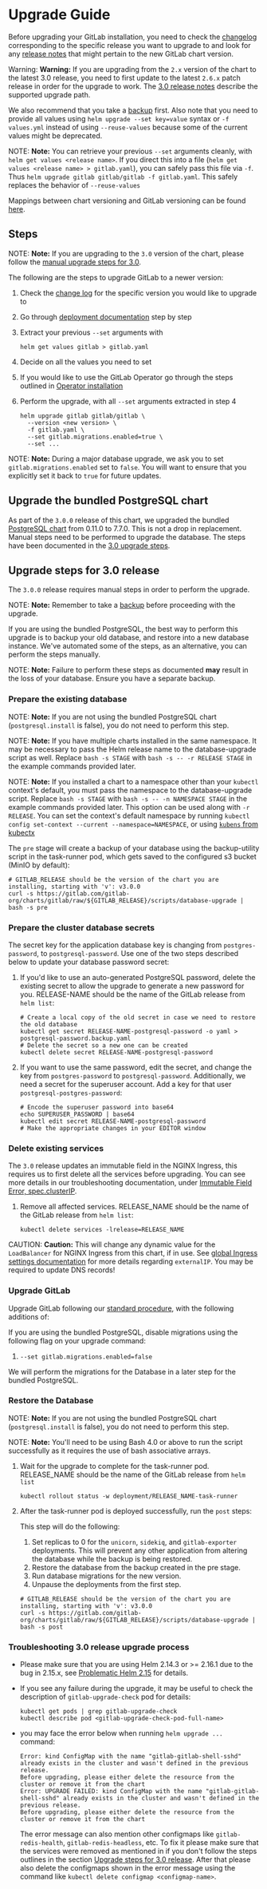 # Upgrade Guide

Before upgrading your GitLab installation, you need to check the
[changelog](https://gitlab.com/gitlab-org/charts/gitlab/blob/master/CHANGELOG.md)
corresponding to the specific release you want to upgrade to and look for any
[release notes](../releases/index.md) that might pertain to the new GitLab chart
version.

Warning: **Warning:**
If you are upgrading from the `2.x` version of the chart to the latest 3.0 release, you need
to first update to the latest `2.6.x` patch release in order for the upgrade to work.
The [3.0 release notes](../releases/3_0.md) describe the supported upgrade path.

We also recommend that you take a [backup](../backup-restore/index.md) first.
Also note that you need to provide all values using `helm upgrade --set key=value` syntax or `-f values.yml` instead of using `--reuse-values` because some of the current values might be deprecated.

NOTE: **Note:**
You can retrieve your previous `--set` arguments cleanly, with
`helm get values <release name>`. If you direct this into a file
(`helm get values <release name> > gitlab.yaml`), you can safely pass this
file via `-f`. Thus `helm upgrade gitlab gitlab/gitlab -f gitlab.yaml`.
This safely replaces the behavior of `--reuse-values`

Mappings between chart versioning and GitLab versioning can be found [here](../index.md#gitlab-version-mappings).

## Steps

NOTE: **Note:**
If you are upgrading to the `3.0` version of the chart, please follow the [manual upgrade steps for 3.0](#upgrade-steps-for-30-release).

The following are the steps to upgrade GitLab to a newer version:

1. Check the [change log](https://gitlab.com/gitlab-org/charts/gitlab/blob/master/CHANGELOG.md) for the specific version you would like to upgrade to
1. Go through [deployment documentation](./deployment.md) step by step
1. Extract your previous `--set` arguments with

   ```
   helm get values gitlab > gitlab.yaml
   ```

1. Decide on all the values you need to set
1. If you would like to use the GitLab Operator go through the steps outlined in [Operator installation](./operator.md)
1. Perform the upgrade, with all `--set` arguments extracted in step 4

   ```
   helm upgrade gitlab gitlab/gitlab \
     --version <new version> \
     -f gitlab.yaml \
     --set gitlab.migrations.enabled=true \
     --set ...
   ```

NOTE: **Note:**
During a major database upgrade, we ask you to set `gitlab.migrations.enabled` set to `false`. You will want to
ensure that you explicitly set it back to `true` for future updates.

## Upgrade the bundled PostgreSQL chart

As part of the `3.0.0` release of this chart, we upgraded the bundled [PostgreSQL chart](https://github.com/helm/charts/tree/master/stable/postgresql) from 0.11.0 to 7.7.0. This is not a drop in replacement. Manual steps need to be performed to upgrade the database.
The steps have been documented in the [3.0 upgrade steps](#upgrade-steps-for-30-release).

## Upgrade steps for 3.0 release

The `3.0.0` release requires manual steps in order to perform the upgrade.

NOTE: **Note:**
Remember to take a [backup](../backup-restore/index.md) before proceeding with
the upgrade.

If you are using the bundled PostgreSQL, the best way to perform this upgrade is to backup your old database, and restore into a new database instance. We've automated some of the steps, as an alternative, you can perform the steps manually.

NOTE: **Note:**
Failure to perform these steps as documented **may** result in the loss of your database. Ensure you have a separate
backup.

### Prepare the existing database

NOTE: **Note:** If you are not using the bundled PostgreSQL chart (`postgresql.install` is false), you do not need to perform this step.

NOTE: **Note:** If you have multiple charts installed in the same namespace. It may be necessary to pass the Helm release name to the database-upgrade script as well. Replace `bash -s STAGE` with `bash -s -- -r RELEASE STAGE` in the example commands provided later.

NOTE: **Note:** If you installed a chart to a namespace other than your `kubectl` context's default, you must pass the namespace to the database-upgrade script. Replace `bash -s STAGE` with `bash -s -- -n NAMESPACE STAGE` in the example commands provided later. This option can be used along with `-r RELEASE`. You can set the context's default namespace by running `kubectl config set-context --current --namespace=NAMESPACE`, or using [`kubens` from kubectx](https://github.com/ahmetb/kubectx)

 The `pre` stage will create a backup of your database using the backup-utility script in the task-runner pod, which gets saved to the configured s3 bucket (MinIO by default):

 ```shell
 # GITLAB_RELEASE should be the version of the chart you are installing, starting with 'v': v3.0.0
 curl -s https://gitlab.com/gitlab-org/charts/gitlab/raw/${GITLAB_RELEASE}/scripts/database-upgrade | bash -s pre
 ```

### Prepare the cluster database secrets

 The secret key for the application database key is changing from `postgres-password`, to `postgresql-password`. Use one
 of the two steps described below to update your database password secret:

 1. If you'd like to use an auto-generated PostgreSQL password, delete the existing secret to allow the upgrade to generate a new password for you. RELEASE-NAME should be the name of the GitLab release from `helm list`:

    ```shell
    # Create a local copy of the old secret in case we need to restore the old database
    kubectl get secret RELEASE-NAME-postgresql-password -o yaml > postgresql-password.backup.yaml
    # Delete the secret so a new one can be created
    kubectl delete secret RELEASE-NAME-postgresql-password
    ```

 1. If you want to use the same password, edit the secret, and change the key from `postgres-password` to `postgresql-password`. Additionally, we need a secret for the superuser account. Add a key for that user `postgresql-postgres-password`:

    ```shell
    # Encode the superuser password into base64
    echo SUPERUSER_PASSWORD | base64
    kubectl edit secret RELEASE-NAME-postgresql-password
    # Make the appropriate changes in your EDITOR window
    ```

### Delete existing services

The `3.0` release updates an immutable field in the NGINX Ingress, this requires us to first delete all the services
before upgrading. You can see more details in our troubleshooting documentation, under [Immutable Field Error, spec.clusterIP](../troubleshooting/index.md#specclusterip).

1. Remove all affected services. RELEASE_NAME should be the name of the GitLab release from `helm list`:

    ```shell
    kubectl delete services -lrelease=RELEASE_NAME
    ```

CAUTION: **Caution:**
This will change any dynamic value for the `LoadBalancer` for NGINX Ingress from this chart, if in use. See
[global Ingress settings documentation](../charts/globals.md#configure-ingress-settings) for more details regarding
`externalIP`. You may be required to update DNS records!

### Upgrade GitLab

Upgrade GitLab following our [standard procedure](#upgrade-guide), with the following additions of:

If you are using the bundled PostgreSQL, disable migrations using the following flag on your upgrade command:

1. `--set gitlab.migrations.enabled=false`

We will perform the migrations for the Database in a later step for the bundled PostgreSQL.

### Restore the Database

NOTE: **Note:** If you are not using the bundled PostgreSQL chart (`postgresql.install` is false), you do not need to perform this step.

NOTE: **Note:** You'll need to be using Bash 4.0 or above to run the script successfully as it requires the use of bash associative arrays.

1. Wait for the upgrade to complete for the task-runner pod. RELEASE_NAME should be the name of the GitLab release from `helm list`

   ```shell
   kubectl rollout status -w deployment/RELEASE_NAME-task-runner
   ```

1. After the task-runner pod is deployed successfully, run the `post` steps:

   This step will do the following:

   1. Set replicas to 0 for the `unicorn`, `sidekiq`, and `gitlab-exporter` deployments. This will prevent any other application from altering the database while the backup is being restored.
   1. Restore the database from the backup created in the pre stage.
   1. Run database migrations for the new version.
   1. Unpause the deployments from the first step.

   ```shell
   # GITLAB_RELEASE should be the version of the chart you are installing, starting with 'v': v3.0.0
   curl -s https://gitlab.com/gitlab-org/charts/gitlab/raw/${GITLAB_RELEASE}/scripts/database-upgrade | bash -s post
   ```
  
### Troubleshooting 3.0 release upgrade process

- Please make sure that you are using Helm 2.14.3 or >= 2.16.1 due to the bug in 2.15.x,
see [Problematic Helm 2.15](../releases/3_0.md#problematic-helm-215) for details.
- If you see any failure during the upgrade, it may be useful to check the description of `gitlab-upgrade-check` pod for details:

   ```shell
   kubectl get pods | grep gitlab-upgrade-check
   kubectl describe pod <gitlab-upgrade-check-pod-full-name>
   ```

- you may face the error below when running `helm upgrade ...` command:

   ```
   Error: kind ConfigMap with the name "gitlab-gitlab-shell-sshd" already exists in the cluster and wasn't defined in the previous release.
   Before upgrading, please either delete the resource from the cluster or remove it from the chart
   Error: UPGRADE FAILED: kind ConfigMap with the name "gitlab-gitlab-shell-sshd" already exists in the cluster and wasn't defined in the previous release.
   Before upgrading, please either delete the resource from the cluster or remove it from the chart
   ```

   The error message can also mention other configmaps like `gitlab-redis-health`, `gitlab-redis-headless`, etc.
   To fix it please make sure that the services were removed as mentioned in if you don't follow the steps outlines in the section [Upgrade steps for 3.0 release](#delete-existing-services).
   After that please also delete the configmaps shown in the error message using the command like `kubectl delete configmap <configmap-name>`.
